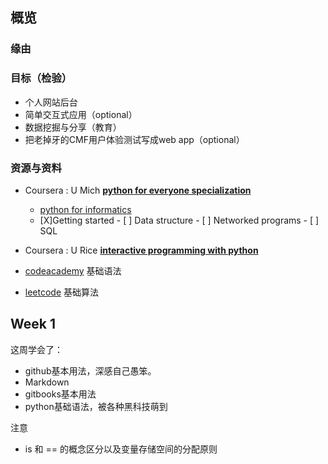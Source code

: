 ## 概览
### 缘由
### 目标（检验）
+ 个人网站后台
+ 简单交互式应用（optional）
+ 数据挖掘与分享（教育）
+ 把老掉牙的CMF用户体验测试写成web app（optional）

### 资源与资料
+ Coursera : U Mich  [ **python for everyone specialization**](https://www.coursera.org/specializations/python) 
  + [python for informatics](http://gen.lib.rus.ec/search.php?req=python+for+informatics&open=0&view=simple&phrase=1&column=def)
   - [X]Getting started     - [ ] Data structure  - [ ] Networked programs  - [ ] SQL 

+ Coursera : U Rice [**interactive programming with python**](https://www.coursera.org/specializations/fundamentalscomputing2?utm_medium=courseDescripTop)
+ [codeacademy](https://www.leetcode.com) 基础语法
+ [leetcode](https://www.leetcode.com) 基础算法

##  Week 1
这周学会了：
+ github基本用法，深感自己愚笨。 
+ Markdown
+ gitbooks基本用法
+ python基础语法，被各种黑科技萌到

注意
+ is 和 == 的概念区分以及变量存储空间的分配原则

